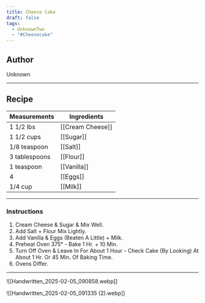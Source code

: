 ```yaml
---
title: Cheese Cake
draft: false
tags:
  - UnknownTwo
  - "#Cheesecake"
---
```

## Author
Unknown
___
## Recipe

| Measurements | Ingredients               |
| :----------- | ------------------------- |
| 1 1/2 lbs         | [[Cream Cheese]]            |
| 1 1/2 cups        | [[Sugar]]                   |
| 1/8 teaspoon      | [[Salt]]                    |
| 3 tablespoons     | [[Flour]]                   |
| 1 teaspoon        | [[Vanilla]]                 |
| 4                 | [[Eggs]]                    |
| 1/4 cup           | [[Milk]]                    |
___
### Instructions
1. Cream Cheese & Sugar & Mix Well.
2. Add Salt + Flour Mix Lightly.
3. Add Vanilla & Eggs (Beaten A Little) + Milk.
4. Preheat Oven 375° - Bake 1 Hr. + 10 Min.
5. Turn Off Oven & Leave In For About 1 Hour - Check Cake (By Looking) At About 1 Hr. Or 45 Min. Of Baking Time.
6. Ovens Differ.
___
![[Handwritten_2025-02-05_090858.webp]]

![[Handwritten_2025-02-05_091335 (2).webp]]